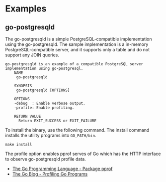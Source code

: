 # Examples

## go-postgresqld

The go-postgresqld is a simple PostgreSQL-compatible implementation using the go-postgresqld. The sample implementation is a in-memory PostgreSQL-compatible server, and it supports only a table and do not support any JOIN queries.
```
go-postgresqld is an example of a compatible PostgreSQL server implementation using go-postgresql.
	NAME
	 go-postgresqld

	SYNOPSIS
	 go-postgresqld [OPTIONS]

	OPTIONS
	-debug  : Enable verbose output.
	-profile: Enable profiling.

	RETURN VALUE
	  Return EXIT_SUCCESS or EXIT_FAILURE
```

To install the binary, use the following command. The install command installs the utility programs into `GO_PATH/bin`.

```
make install
```

The profile option enables pprof serves of Go which has the HTTP interface to observe go-postgresqld profile data.

- [The Go Programming Language - Package pprof](https://golang.org/pkg/net/http/pprof/)
- [The Go Blog - Profiling Go Programs](https://blog.golang.org/profiling-go-programs)
